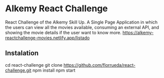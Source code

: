 # Alkemy React Challenge

React Challenge of the Alkemy Skill Up. A Single Page Application in which the users 
can view all the movies available, consuming an external API, and showing the movie details 
if the user want to know more.
https://alkemy-reactchallenge-movies.netlify.app/listado

## Instalation
cd react-challenge
git clone https://github.com/florrueda/react-challenge.git
npm install
npm start
